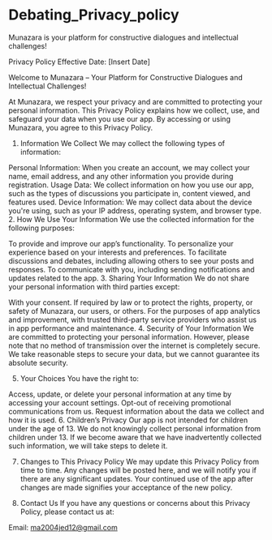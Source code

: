 # Debating_Privacy_policy

Munazara is your platform for constructive dialogues and intellectual challenges!

Privacy Policy
Effective Date: [Insert Date]

Welcome to Munazara – Your Platform for Constructive Dialogues and Intellectual Challenges!

At Munazara, we respect your privacy and are committed to protecting your personal information. This Privacy Policy explains how we collect, use, and safeguard your data when you use our app. By accessing or using Munazara, you agree to this Privacy Policy.

1. Information We Collect
We may collect the following types of information:

Personal Information: When you create an account, we may collect your name, email address, and any other information you provide during registration.
Usage Data: We collect information on how you use our app, such as the types of discussions you participate in, content viewed, and features used.
Device Information: We may collect data about the device you're using, such as your IP address, operating system, and browser type.
2. How We Use Your Information
We use the collected information for the following purposes:

To provide and improve our app’s functionality.
To personalize your experience based on your interests and preferences.
To facilitate discussions and debates, including allowing others to see your posts and responses.
To communicate with you, including sending notifications and updates related to the app.
3. Sharing Your Information
We do not share your personal information with third parties except:

With your consent.
If required by law or to protect the rights, property, or safety of Munazara, our users, or others.
For the purposes of app analytics and improvement, with trusted third-party service providers who assist us in app performance and maintenance.
4. Security of Your Information
We are committed to protecting your personal information. However, please note that no method of transmission over the internet is completely secure. We take reasonable steps to secure your data, but we cannot guarantee its absolute security.

5. Your Choices
You have the right to:

Access, update, or delete your personal information at any time by accessing your account settings.
Opt-out of receiving promotional communications from us.
Request information about the data we collect and how it is used.
6. Children’s Privacy
Our app is not intended for children under the age of 13. We do not knowingly collect personal information from children under 13. If we become aware that we have inadvertently collected such information, we will take steps to delete it.

7. Changes to This Privacy Policy
We may update this Privacy Policy from time to time. Any changes will be posted here, and we will notify you if there are any significant updates. Your continued use of the app after changes are made signifies your acceptance of the new policy.

8. Contact Us
If you have any questions or concerns about this Privacy Policy, please contact us at:

Email: ma2004jed12@gmail.com
